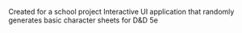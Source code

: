 Created for a school project
Interactive UI application that randomly generates basic character sheets for D&D 5e
